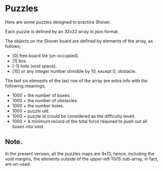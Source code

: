# Puzzles #

Here are some puzzles designed to practice Shover.

Each puzzle is defined by an 32x32 array in json format.

The objects on the Shover board are defined by elements of the array, as follows;
- [0] free board tile (un-occupied).
- [1] box.
- [-1] hole (void space).
- [10] or any integer number divisible by 10, except 0, obstacle.

The last six elements of the last row of the array are extra info with the following meanings;
* 1000 + the number of boxes.
* 1000 + the number of obstacles.
* 1000 + the number holes.
* 1000 + puzzle uid.
* 1000 + puzzle id (could be considered as the difficulty level).
* 1000 + A minimum record of the total force required to push out all boxes into void.

## Note. ##
In the present version, all the puzzles maps are 9x13, hence, including the void margins, the elements outside of the upper-left 11x15 sub-array, in fact, are un-used.
